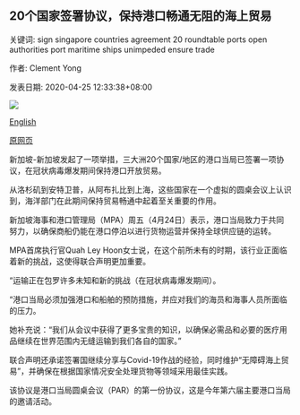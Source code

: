 ## 20个国家签署协议，保持港口畅通无阻的海上贸易

关键词: sign singapore countries agreement 20 roundtable ports open authorities port maritime ships unimpeded ensure trade

作者: Clement Yong

发表日期: 2020-04-25 12:33:38+08:00

![](https://www.straitstimes.com/sites/default/files/styles/x_large/public/articles/2020/04/25/fhport25.jpg?itok=Hg-F7iFh)

[English](20%20countries%20sign%20agreement%20to%20keep%20ports%20open%20for%20unimpeded%20maritime%20trade.md)

[原网页](https://www.straitstimes.com/singapore/20-countries-sign-agreement-to-keep-ports-open-for-unimpeded-maritime-trade)

新加坡-新加坡发起了一项举措，三大洲20个国家/地区的港口当局已签署一项协议，在冠状病毒爆发期间保持港口开放贸易。

从洛杉矶到安特卫普，从阿布扎比到上海，这些国家在一个虚拟的圆桌会议上认识到，海洋部门在此期间保持贸易畅通中起着至关重要的作用。

新加坡海事和港口管理局（MPA）周五（4月24日）表示，港口当局致力于共同努力，以确保商船仍能在港口停泊以进行货物运营并保持全球供应链的运转。

MPA首席执行官Quah Ley Hoon女士说，在这个前所未有的时期，该行业正面临着新的挑战，这使得联合声明更加重要。

“运输正在包罗许多未知和新的挑战（在冠状病毒爆发期间）。

“港口当局必须加强港口和船舶的预防措施，并应对我们的海员和海事人员所面临的压力。

她补充说：“我们从会议中获得了更多宝贵的知识，以确保必需品和必要的医疗用品继续在世界范围内无缝运输到我们各自的国家。”

联合声明还承诺签署国继续分享与Covid-19作战的经验，同时维护“无障碍海上贸易”，并确保在根据国家情况安全处理货物等领域采用最佳实践。

该协议是港口当局圆桌会议（PAR）的第一份协议，这是今年第六届主要港口当局的邀请活动。